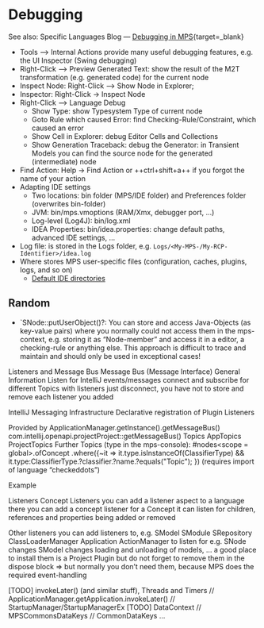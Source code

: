 # Debugging

See also: Specific Languages Blog &mdash; [Debugging in MPS](https://specificlanguages.com/articles/debugging/){target=_blank}

- Tools --> Internal Actions provide many useful debugging features, e.g. the UI Inspector (Swing debugging)
- Right-Click --> Preview Generated Text: show the result of the M2T transformation (e.g. generated code) for the current node
- Inspect Node: Right-Click --> Show Node in Explorer;
- Inspector: Right-Click → Inspect Node
- Right-Click -->  Language Debug
    - Show Type: show Typesystem Type of current node
    - Goto Rule which caused Error: find Checking-Rule/Constraint, which caused an error
    - Show Cell in Explorer: debug Editor Cells and Collections
    - Show Generation Traceback: debug the Generator: in Transient Models you can find the source node for the generated (intermediate) node
- Find Action: Help → Find Action or ++ctrl+shift+a++ if you forgot the name of your action
- Adapting IDE settings
    - Two locations: bin folder (MPS/IDE folder) and Preferences folder (overwrites bin-folder)
    - JVM: bin/mps.vmoptions (RAM/Xmx, debugger port, …)
    - Log-level (Log4J): bin/log.xml 	
    - IDEA Properties: bin/idea.properties: change default paths, advanced IDE settings, …
- Log file: is stored in the Logs folder, e.g. `Logs/<My-MPS-/My-RCP-Identifier>/idea.log`
- Where stores MPS user-specific files (configuration, caches, plugins, logs, and so on)
    - [Default IDE directories](https://www.jetbrains.com/help/mps/2020.1/tuning-the-ide.html#default-dirs)
    

## Random

- `SNode::putUserObject()?: You can store and access Java-Objects (as key-value pairs) where you normally could not access them in the mps-context, e.g. storing it as “Node-member” and access it in a editor, a checking-rule or anything else. This approach is difficult to trace and maintain and should only be used in exceptional cases!




Listeners and Message Bus
Message Bus (Message Interface)
General Information
Listen for IntelliJ events/messages
connect and subscribe for different Topics with listeners
just disconnect, you have not to store and remove each listener you added

IntelliJ Messaging Infrastructure
Declarative registration of Plugin Listeners

Provided by
ApplicationManager.getInstance().getMessageBus()
com.intellij.openapi.projectProject::getMessageBus()
Topics
AppTopics
ProjectTopics
Further Topics (type in the mps-console):
#nodes<scope = global>.ofConcept <StaticFieldDeclaration>.where({~it => it.type.isInstanceOf(ClassifierType) && it.type:ClassifierType.?classifier.?name.?equals("Topic"); })
(requires import of language “checkeddots”)

Example



Listeners
Concept Listeners
you can add a listener aspect to a language
there you can add a concept listener for a Concept
it can listen for children, references and properties being added or removed

Other listeners
you can add listeners to, e.g.
SModel
SModule
SRepository
ClassLoaderManager
Application
ActionManager
to listen for e.g.
SNode changes
SModel changes
loading and unloading of models, …
a good place to install them is a Project Plugin
but do not forget to remove them in the dispose block
⇒ but normally you don’t need them, because MPS does the required event-handling

[TODO] invokeLater() (and similar stuff), Threads and Timers
// ApplicationManager.getApplication.invokeLater()
// StartupManager/StartupManagerEx
[TODO] DataContext
// MPSCommonsDataKeys
// CommonDataKeys ...
